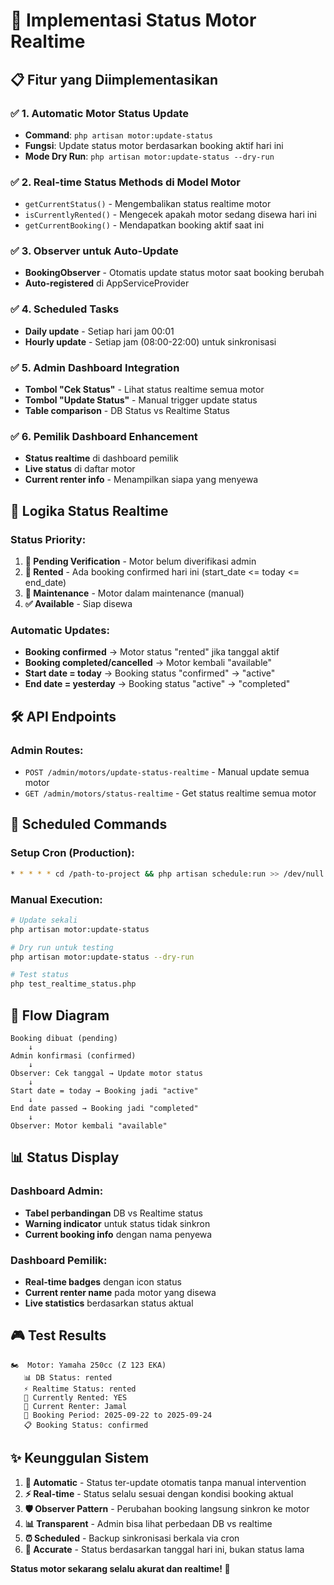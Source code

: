 # 🚀 Implementasi Status Motor Realtime

## 📋 Fitur yang Diimplementasikan

### ✅ 1. **Automatic Motor Status Update**
- **Command**: `php artisan motor:update-status`
- **Fungsi**: Update status motor berdasarkan booking aktif hari ini
- **Mode Dry Run**: `php artisan motor:update-status --dry-run`

### ✅ 2. **Real-time Status Methods di Model Motor**
- `getCurrentStatus()` - Mengembalikan status realtime motor
- `isCurrentlyRented()` - Mengecek apakah motor sedang disewa hari ini  
- `getCurrentBooking()` - Mendapatkan booking aktif saat ini

### ✅ 3. **Observer untuk Auto-Update**
- **BookingObserver** - Otomatis update status motor saat booking berubah
- **Auto-registered** di AppServiceProvider

### ✅ 4. **Scheduled Tasks**
- **Daily update** - Setiap hari jam 00:01
- **Hourly update** - Setiap jam (08:00-22:00) untuk sinkronisasi

### ✅ 5. **Admin Dashboard Integration**
- **Tombol "Cek Status"** - Lihat status realtime semua motor
- **Tombol "Update Status"** - Manual trigger update status
- **Table comparison** - DB Status vs Realtime Status

### ✅ 6. **Pemilik Dashboard Enhancement**
- **Status realtime** di dashboard pemilik
- **Live status** di daftar motor
- **Current renter info** - Menampilkan siapa yang menyewa

## 🎯 Logika Status Realtime

### Status Priority:
1. **🔧 Pending Verification** - Motor belum diverifikasi admin
2. **🚗 Rented** - Ada booking confirmed hari ini (start_date <= today <= end_date)  
3. **🔧 Maintenance** - Motor dalam maintenance (manual)
4. **✅ Available** - Siap disewa

### Automatic Updates:
- **Booking confirmed** → Motor status "rented" jika tanggal aktif
- **Booking completed/cancelled** → Motor kembali "available" 
- **Start date = today** → Booking status "confirmed" → "active"
- **End date = yesterday** → Booking status "active" → "completed"

## 🛠️ API Endpoints

### Admin Routes:
- `POST /admin/motors/update-status-realtime` - Manual update semua motor
- `GET /admin/motors/status-realtime` - Get status realtime semua motor

## 📅 Scheduled Commands

### Setup Cron (Production):
```bash
* * * * * cd /path-to-project && php artisan schedule:run >> /dev/null 2>&1
```

### Manual Execution:
```bash
# Update sekali
php artisan motor:update-status

# Dry run untuk testing
php artisan motor:update-status --dry-run

# Test status
php test_realtime_status.php
```

## 🔄 Flow Diagram

```
Booking dibuat (pending) 
    ↓
Admin konfirmasi (confirmed)
    ↓
Observer: Cek tanggal → Update motor status
    ↓
Start date = today → Booking jadi "active"  
    ↓
End date passed → Booking jadi "completed"
    ↓
Observer: Motor kembali "available"
```

## 📊 Status Display

### Dashboard Admin:
- **Tabel perbandingan** DB vs Realtime status
- **Warning indicator** untuk status tidak sinkron
- **Current booking info** dengan nama penyewa

### Dashboard Pemilik:
- **Real-time badges** dengan icon status
- **Current renter name** pada motor yang disewa
- **Live statistics** berdasarkan status aktual

## 🎮 Test Results

```
🏍️  Motor: Yamaha 250cc (Z 123 EKA)
   📊 DB Status: rented
   ⚡ Realtime Status: rented  
   🎯 Currently Rented: YES
   👤 Current Renter: Jamal
   📅 Booking Period: 2025-09-22 to 2025-09-24
   📋 Booking Status: confirmed
```

## ✨ Keunggulan Sistem

1. **🔄 Automatic** - Status ter-update otomatis tanpa manual intervention
2. **⚡ Real-time** - Status selalu sesuai dengan kondisi booking aktual  
3. **🛡️ Observer Pattern** - Perubahan booking langsung sinkron ke motor
4. **📊 Transparent** - Admin bisa lihat perbedaan DB vs realtime
5. **⏰ Scheduled** - Backup sinkronisasi berkala via cron
6. **🎯 Accurate** - Status berdasarkan tanggal hari ini, bukan status lama

**Status motor sekarang selalu akurat dan realtime! 🚀**